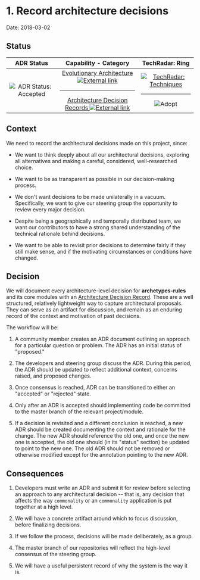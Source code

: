 # 1. Record architecture decisions

Date: 2018-03-02

## Status

|                   ADR Status                    |                                                                                                 Capability - Category                                                                                                 |                                                          TechRadar: Ring                                                          |
| :---------------------------------------------: | :-------------------------------------------------------------------------------------------------------------------------------------------------------------------------------------------------------------------: | :-------------------------------------------------------------------------------------------------------------------------------: |
| ![ADR Status: Accepted][label-adr-accepted-img] | [Evolutionary Architecture ![External link][icon-octicon-link-external]][tw-tech-radar-evolutionary-architecture]<hr>[Architecture Decision Records ![External link][icon-octicon-link-external]][tw-tech-radar-adrs] | [![TechRadar: Techniques][label-techniques-img]][tw-tech-radar-techniques-url]<hr>![Adopt][label-tech-radar-techniques-adopt-img] |

## Context

We need to record the architectural decisions made on this project, since:

- We want to think deeply about all our architectural decisions, exploring all
  alternatives and making a careful, considered, well-researched choice.

- We want to be as transparent as possible in our decision-making process.

- We don't want decisions to be made unilaterally in a vacuum. Specifically, we
  want to give our steering group the opportunity to review every major
  decision.

- Despite being a geographically and temporally distributed team, we want our
  contributors to have a strong shared understanding of the technical rationale
  behind decisions.

- We want to be able to revisit prior decisions to determine fairly if they
  still make sense, and if the motivating circumstances or conditions have
  changed.

## Decision

We will document every architecture-level decision for **archetypes-rules** and
its core modules with an [Architecture Decision Record][nygard-article-url].
These are a well structured, relatively lightweight way to capture architectural
proposals. They can serve as an artifact for discussion, and remain as an
enduring record of the context and motivation of past decisions.

The workflow will be:

1.  A community member creates an ADR document outlining an approach for a
    particular question or problem. The ADR has an initial status of "proposed."

2.  The developers and steering group discuss the ADR. During this period, the
    ADR should be updated to reflect additional context, concerns raised, and
    proposed changes.

3.  Once consensus is reached, ADR can be transitioned to either an "accepted"
    or "rejected" state.

4.  Only after an ADR is accepted should implementing code be committed to the
    master branch of the relevant project/module.

5.  If a decision is revisited and a different conclusion is reached, a new ADR
    should be created documenting the context and rationale for the change. The
    new ADR should reference the old one, and once the new one is accepted, the
    old one should (in its "status" section) be updated to point to the new one.
    The old ADR should not be removed or otherwise modified except for the
    annotation pointing to the new ADR.

## Consequences

1.  Developers must write an ADR and submit it for review before selecting an
    approach to any architectural decision -- that is, any decision that affects
    the way `commonality` or an `commonality` application is put together at a
    high level.

2.  We will have a concrete artifact around which to focus discussion, before
    finalizing decisions.

3.  If we follow the process, decisions will be made deliberately, as a group.

4.  The master branch of our repositories will reflect the high-level consensus
    of the steering group.

5.  We will have a useful persistent record of why the system is the way it is.

<!-- ADR Status Images -->

[label-adr-proposed-img]:
  https://fakeimg.pl/160x40/0052cc/FFF/?text=Proposed&font_size=26
[label-adr-accepted-img]:
  https://fakeimg.pl/160x40/0e8a16/FFF/?text=Accepted&font_size=26
[label-adr-rejected-img]:
  https://fakeimg.pl/160x40/666/FFF/?text=Rejected&font_size=26
[label-adr-deprecated-img]:
  https://fakeimg.pl/160x40/b60205/FFF/?text=Deprecated&font_size=26
[label-adr-superseded-img]:
  https://fakeimg.pl/160x40/e99695/000/?text=Superseded&font_size=26

<!-- Icons -->

[fake-images-pl-github-url]:
  https://github.com/Rydgel/Fake-images-please
  'View the source code on GitHub.'
[icon-checklist]:
  https://cdnjs.cloudflare.com/ajax/libs/octicons/4.4.0/svg/checklist.svg
[icon-clippy]:
  https://cdnjs.cloudflare.com/ajax/libs/octicons/4.4.0/svg/clippy.svg
[icon-octicon-link-external]:
  https://cdnjs.cloudflare.com/ajax/libs/octicons/4.4.0/svg/link-external.svg
[icon-mark-github]:
  https://cdnjs.cloudflare.com/ajax/libs/octicons/4.4.0/svg/mark-github.svg
[icon-md]:
  https://cdnjs.cloudflare.com/ajax/libs/octicons/4.4.0/svg/markdown.svg
[icon-media]:
  https://cdnjs.cloudflare.com/ajax/libs/octicons/4.4.0/svg/file-media.svg

<!-- TechRadar Quadrants -->

<!-- QUADRANT: Languages and Frameworks -->

[label-langs-frameworks-img]:
  https://fakeimg.pl/200x40/b32059/FFF/?text=Languages+%26+Frameworks&font_size=24
[label-tech-radar-langs-frameworks-img]:
  https://fakeimg.pl/200x80/b32059/FFF/?text=TechRadar:%0ALanguages+%26+Frameworks&font_size=24

<!-- RINGS: Languages and Frameworks -->

[label-tech-radar-langs-frameworks-adopt-img]:
  https://fakeimg.pl/80x40/b32059/FFF/?text=Adopt&font_size=18
[label-tech-radar-langs-frameworks-trial-img]:
  https://fakeimg.pl/80x40/b32059/FFF/?text=Trial&font_size=18
[label-tech-radar-langs-frameworks-assess-img]:
  https://fakeimg.pl/80x40/b32059/FFF/?text=Assess&font_size=18
[label-tech-radar-langs-frameworks-hold-img]:
  https://fakeimg.pl/80x40/b32059/FFF/?text=Hold&font_size=18

<!-- QUADRANT: Platforms -->

[label-platforms-img]:
  https://fakeimg.pl/200x40/f38a3e/FFF/?text=Platforms&font_size=24
[label-tech-radar-platforms-img]:
  https://fakeimg.pl/200x80/f38a3e/FFF/?text=TechRadar:+Platforms&font_size=24

<!-- RINGS: Platforms -->

[label-tech-radar-platforms-adopt-img]:
  https://fakeimg.pl/80x40/f38a3e/FFF/?text=Adopt&font_size=18
[label-tech-radar-platforms-trial-img]:
  https://fakeimg.pl/80x40/f38a3e/FFF/?text=Trial&font_size=18
[label-tech-radar-platforms-assess-img]:
  https://fakeimg.pl/80x40/f38a3e/FFF/?text=Assess&font_size=18
[label-tech-radar-platforms-hold-img]:
  https://fakeimg.pl/80x40/f38a3e/FFF/?text=Hold&font_size=18

<!-- QUADRANT: Techniques -->

[label-techniques-img]:
  https://fakeimg.pl/200x40/1ebccd/FFF/?text=Techniques&font_size=24
[label-tech-radar-techniques-img]:
  https://fakeimg.pl/200x80/1ebccd/FFF/?text=TechRadar:+Techniques&font_size=24

<!-- RINGS: Techniques -->

[label-tech-radar-techniques-adopt-img]:
  https://fakeimg.pl/80x40/1ebccd/FFF/?text=Adopt&font_size=18
[label-tech-radar-techniques-trial-img]:
  https://fakeimg.pl/80x40/1ebccd/FFF/?text=Trial&font_size=18
[label-tech-radar-techniques-assess-img]:
  https://fakeimg.pl/80x40/1ebccd/FFF/?text=Assess&font_size=18
[label-tech-radar-techniques-hold-img]:
  https://fakeimg.pl/80x40/1ebccd/FFF/?text=Hold&font_size=18

<!-- QUADRANT: Tools -->

[label-tools-img]: https://fakeimg.pl/200x40/86b782/FFF/?text=Tools&font_size=24
[label-tech-radar-tools-img]:
  https://fakeimg.pl/200x80/86b782/FFF/?text=TechRadar:+Tools&font_size=24

<!-- RINGS: Tools -->

[label-tech-radar-tools-adopt-img]:
  https://fakeimg.pl/80x40/86b782/FFF/?text=Adopt&font_size=18
[label-tech-radar-tools-trial-img]:
  https://fakeimg.pl/80x40/86b782/FFF/?text=Trial&font_size=18
[label-tech-radar-tools-assess-img]:
  https://fakeimg.pl/80x40/86b782/FFF/?text=Assess&font_size=18
[label-tech-radar-tools-hold-img]:
  https://fakeimg.pl/80x40/86b782/FFF/?text=Hold&font_size=18

<!-- Web pages: external -->

[tw-tech-radar-evolutionary-architecture]:
  https://www.thoughtworks.com/radar/techniques/evolutionary-architecture
[tw-tech-radar-adrs]:
  https://www.thoughtworks.com/radar/techniques/lightweight-architecture-decision-records
[tw-tech-radar-faq-url]: https://www.thoughtworks.com/radar/a-z
[tw-tech-radar-techniques-url]: https://www.thoughtworks.com/radar/techniques
[tw-tech-radar-tools-url]: https://www.thoughtworks.com/radar/tools
[nygard-article-url]:
  http://thinkrelevance.com/blog/2011/11/15/documenting-architecture-decisions
